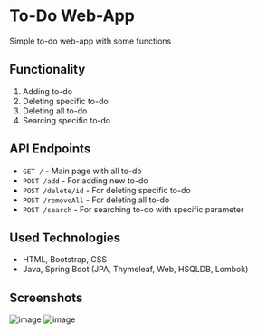 # To-Do Web-App
Simple to-do web-app with some functions

## Functionality
1. Adding to-do
2. Deleting specific to-do
3. Deleting all to-do
4. Searcing specific to-do

## API Endpoints
- `GET /` - Main page with all to-do
- `POST /add` - For adding new to-do
- `POST /delete/id` - For deleting specific to-do
- `POST /removeAll` - For deleting all to-do
- `POST /search` - For searching to-do with specific parameter

## Used Technologies
- HTML, Bootstrap, CSS
- Java, Spring Boot (JPA, Thymeleaf, Web, HSQLDB, Lombok)

## Screenshots
![image](https://github.com/user-attachments/assets/191c5987-328e-41c3-b5f8-613e74aed6be)
![image](https://github.com/user-attachments/assets/ee4764f1-4eee-456b-a82f-c53e512a56f2)
